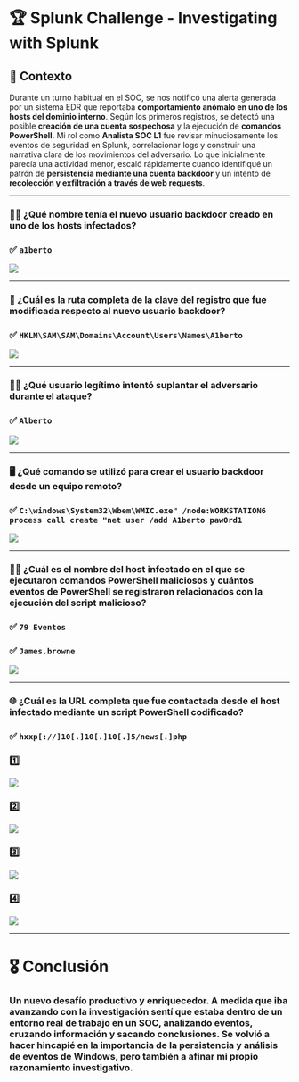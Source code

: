 # 🏆 Splunk Challenge - Investigating with Splunk

## 📘 Contexto

Durante un turno habitual en el SOC, se nos notificó una alerta generada por un sistema EDR que reportaba **comportamiento anómalo en uno de los hosts del dominio interno**. Según los primeros registros, se detectó una posible **creación de una cuenta sospechosa** y la ejecución de **comandos PowerShell**. 
Mi rol como **Analista SOC L1** fue revisar minuciosamente los eventos de seguridad en Splunk, correlacionar logs y construir una narrativa clara de los movimientos del adversario. Lo que inicialmente parecía una actividad menor, escaló rápidamente cuando identifiqué un patrón de **persistencia mediante una cuenta backdoor** y un intento de **recolección y exfiltración a través de web requests**.

---

### 🧑‍🚪 ¿Qué nombre tenía el nuevo usuario backdoor creado en uno de los hosts infectados?  
### ✅ **`a1berto`**
![](https://raw.githubusercontent.com/JoshKxng/SOC-Analyst-TryHackMe/refs/heads/main/imagenes/Investigating%20with%20Splunk/01.png)

---

### 🧾 ¿Cuál es la ruta completa de la clave del registro que fue modificada respecto al nuevo usuario backdoor?  
### ✅ **`HKLM\SAM\SAM\Domains\Account\Users\Names\A1berto`**
![](https://raw.githubusercontent.com/JoshKxng/SOC-Analyst-TryHackMe/refs/heads/main/imagenes/Investigating%20with%20Splunk/02.png)

---

### 🕵️‍♂️ ¿Qué usuario legítimo intentó suplantar el adversario durante el ataque?  
### ✅ **`Alberto`**
![](https://raw.githubusercontent.com/JoshKxng/SOC-Analyst-TryHackMe/refs/heads/main/imagenes/Investigating%20with%20Splunk/03.png)

---

### 🖥️ ¿Qué comando se utilizó para crear el usuario backdoor desde un equipo remoto?
### ✅ **`C:\windows\System32\Wbem\WMIC.exe" /node:WORKSTATION6 process call create "net user /add A1berto paw0rd1`**
![](https://raw.githubusercontent.com/JoshKxng/SOC-Analyst-TryHackMe/refs/heads/main/imagenes/Investigating%20with%20Splunk/04.png)

---

### 🧑‍💻 ¿Cuál es el nombre del host infectado en el que se ejecutaron comandos PowerShell maliciosos y cuántos eventos de PowerShell se registraron relacionados con la ejecución del script malicioso?
### ✅ **`79 Eventos`**
### ✅ **`James.browne`**
![](https://raw.githubusercontent.com/JoshKxng/SOC-Analyst-TryHackMe/refs/heads/main/imagenes/Investigating%20with%20Splunk/05.png)

---

### 🌐 ¿Cuál es la URL completa que fue contactada desde el host infectado mediante un script PowerShell codificado?
### ✅ **`hxxp[://]10[.]10[.]10[.]5/news[.]php`**
### 1️⃣
![](https://raw.githubusercontent.com/JoshKxng/SOC-Analyst-TryHackMe/refs/heads/main/imagenes/Investigating%20with%20Splunk/06.png)

### 2️⃣
![](https://raw.githubusercontent.com/JoshKxng/SOC-Analyst-TryHackMe/refs/heads/main/imagenes/Investigating%20with%20Splunk/07.png)

### 3️⃣
![](https://raw.githubusercontent.com/JoshKxng/SOC-Analyst-TryHackMe/refs/heads/main/imagenes/Investigating%20with%20Splunk/08.png)

### 4️⃣
![](https://raw.githubusercontent.com/JoshKxng/SOC-Analyst-TryHackMe/refs/heads/main/imagenes/Investigating%20with%20Splunk/09.png)

---

# 🎖️ Conclusión

### Un nuevo desafío productivo y enriquecedor. A medida que iba avanzando con la investigación sentí que estaba dentro de un entorno real de trabajo en un SOC, analizando eventos, cruzando información y sacando conclusiones. Se volvió a hacer hincapié en la importancia de la persistencia y análisis de eventos de Windows, pero también a afinar mi propio razonamiento investigativo.
